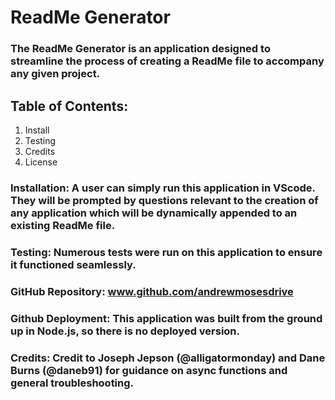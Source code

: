 
# ReadMe Generator 
  
### The ReadMe Generator is an application designed to streamline the process of creating a ReadMe file to accompany any given project. 
  

  ## Table of Contents:
  1. Install
  2. Testing
  3. Credits
  4. License
  

  ### Installation: A user can simply run this application in VScode. They will be prompted by questions relevant to the creation of any application which will be dynamically appended to an existing ReadMe file. 
  

  ### Testing: Numerous tests were run on this application to ensure it functioned seamlessly. 
  

  ### GitHub Repository: www.github.com/andrewmosesdrive 
  

  ### Github Deployment: This application was built from the ground up in Node.js, so there is no deployed version. 
  

  ### Credits: Credit to Joseph Jepson (@alligatormonday) and Dane Burns (@daneb91) for guidance on async functions and general troubleshooting. 
